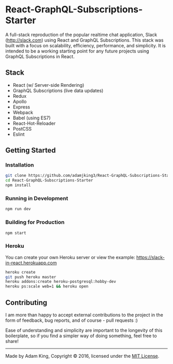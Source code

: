 # React-GraphQL-Subscriptions-Starter
A full-stack reproduction of the popular realtime chat application, Slack (http://slack.com) using React and GraphQL Subscriptions. This stack was built with a focus on scalability, efficiency, performance, and simplicity. It is intended to be a working starting point for any future projects using GraphQL Subscriptions in React.

## Stack
- React (w/ Server-side Rendering)
- GraphQL Subscriptions (live data updates)
- Redux
- Apollo
- Express
- Webpack
- Babel (using ES7)
- React-Hot-Reloader
- PostCSS
- Eslint

## Getting Started
### Installation
```bash
git clone https://github.com/adamjking3/React-GraphQL-Subscriptions-Starter.git
cd React-GraphQL-Subscriptions-Starter
npm install
```

### Running in Development
```bash
npm run dev
```

### Building for Production
```bash
npm start
```

### Heroku
You can create your own Heroku server or view the example: https://slack-in-react.herokuapp.com
```bash
heroku create
git push heroku master
heroku addons:create heroku-postgresql:hobby-dev
heroku ps:scale web=1 && heroku open
```

## Contributing
I am more than happy to accept external contributions to the project in the form of feedback, bug reports, and of course - pull requests :)

Ease of understanding and simplicity are important to the longevity of this boilerplate, so if you find a simpler way of doing something, feel free to share!

---

Made by Adam King, Copyright © 2016, licensed under the [MIT License](https://github.com/adamjking3/React-GraphQL-Subscriptions-Starter/blob/master/LICENSE).
